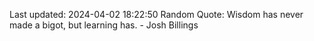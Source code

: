 Last updated: 2024-04-02 18:22:50
Random Quote: Wisdom has never made a bigot, but learning has. - Josh Billings